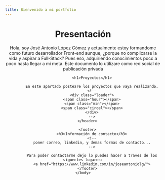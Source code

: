 ```yaml
---
title: Bienvenido a mi portfolio
---
```


<!DOCTYPE html>
<html lang="es">
<head>
   <!-- <link rel="stylesheet" href='/assets/css/style.css'>-->
</head>
    <body>
        <header>
            <h1>Presentación</h1>
            <!--
            presentación, breve bibliografia, estudios, conocimientos...
            -->
            Hola, soy José Antonio López Gómez y actualmente estoy formandome como futuro desarrollador Front-end aunque, ¿porque no complicarse la vida y aspirar a Full-Stack? Pues eso, adquiriendo conocimientos poco a poco hasta llegar a mi meta.
            Este documento lo utilizare como red social de publicación privada 
        
            <h1>Proyectos</h1>

            En este apartado posteare los proyectos que vaya realizando.
            <!--
            <div class="loader">
            <span class="hour"></span>
            <span class="min"></span>
            <span class="circel"></span>
            </div>
            -->
        </header>
    
        <footer>
            <h3>Información de contacto</h3>
            <!--
            poner correo, linkedin, y demas formas de contacto...
            -->
            
            Para poder contactarme dejo lo puedes hacer a traves de los siguentes lugares:
            <a href="https://www.linkedin.com/in/joseantoniolg/">
        </footer>
    </body>
</html>
